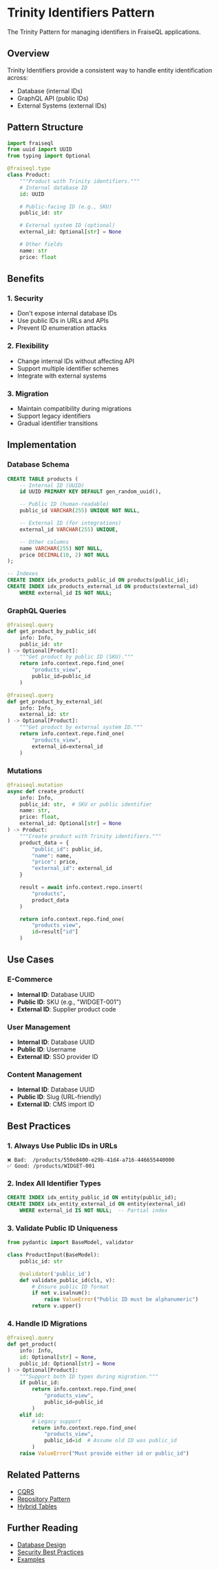 # Trinity Identifiers Pattern

The Trinity Pattern for managing identifiers in FraiseQL applications.

## Overview

Trinity Identifiers provide a consistent way to handle entity identification across:
- Database (internal IDs)
- GraphQL API (public IDs)
- External Systems (external IDs)

## Pattern Structure

```python
import fraiseql
from uuid import UUID
from typing import Optional

@fraiseql.type
class Product:
    """Product with Trinity identifiers."""
    # Internal database ID
    id: UUID

    # Public-facing ID (e.g., SKU)
    public_id: str

    # External system ID (optional)
    external_id: Optional[str] = None

    # Other fields
    name: str
    price: float
```

## Benefits

### 1. Security
- Don't expose internal database IDs
- Use public IDs in URLs and APIs
- Prevent ID enumeration attacks

### 2. Flexibility
- Change internal IDs without affecting API
- Support multiple identifier schemes
- Integrate with external systems

### 3. Migration
- Maintain compatibility during migrations
- Support legacy identifiers
- Gradual identifier transitions

## Implementation

### Database Schema

```sql
CREATE TABLE products (
    -- Internal ID (UUID)
    id UUID PRIMARY KEY DEFAULT gen_random_uuid(),

    -- Public ID (human-readable)
    public_id VARCHAR(255) UNIQUE NOT NULL,

    -- External ID (for integrations)
    external_id VARCHAR(255) UNIQUE,

    -- Other columns
    name VARCHAR(255) NOT NULL,
    price DECIMAL(10, 2) NOT NULL
);

-- Indexes
CREATE INDEX idx_products_public_id ON products(public_id);
CREATE INDEX idx_products_external_id ON products(external_id)
    WHERE external_id IS NOT NULL;
```

### GraphQL Queries

```python
@fraiseql.query
def get_product_by_public_id(
    info: Info,
    public_id: str
) -> Optional[Product]:
    """Get product by public ID (SKU)."""
    return info.context.repo.find_one(
        "products_view",
        public_id=public_id
    )

@fraiseql.query
def get_product_by_external_id(
    info: Info,
    external_id: str
) -> Optional[Product]:
    """Get product by external system ID."""
    return info.context.repo.find_one(
        "products_view",
        external_id=external_id
    )
```

### Mutations

```python
@fraiseql.mutation
async def create_product(
    info: Info,
    public_id: str,  # SKU or public identifier
    name: str,
    price: float,
    external_id: Optional[str] = None
) -> Product:
    """Create product with Trinity identifiers."""
    product_data = {
        "public_id": public_id,
        "name": name,
        "price": price,
        "external_id": external_id
    }

    result = await info.context.repo.insert(
        "products",
        product_data
    )

    return info.context.repo.find_one(
        "products_view",
        id=result["id"]
    )
```

## Use Cases

### E-Commerce
- **Internal ID**: Database UUID
- **Public ID**: SKU (e.g., "WIDGET-001")
- **External ID**: Supplier product code

### User Management
- **Internal ID**: Database UUID
- **Public ID**: Username
- **External ID**: SSO provider ID

### Content Management
- **Internal ID**: Database UUID
- **Public ID**: Slug (URL-friendly)
- **External ID**: CMS import ID

## Best Practices

### 1. Always Use Public IDs in URLs

```
❌ Bad:  /products/550e8400-e29b-41d4-a716-446655440000
✅ Good: /products/WIDGET-001
```

### 2. Index All Identifier Types

```sql
CREATE INDEX idx_entity_public_id ON entity(public_id);
CREATE INDEX idx_entity_external_id ON entity(external_id)
    WHERE external_id IS NOT NULL;  -- Partial index
```

### 3. Validate Public ID Uniqueness

```python
from pydantic import BaseModel, validator

class ProductInput(BaseModel):
    public_id: str

    @validator('public_id')
    def validate_public_id(cls, v):
        # Ensure public ID format
        if not v.isalnum():
            raise ValueError("Public ID must be alphanumeric")
        return v.upper()
```

### 4. Handle ID Migrations

```python
@fraiseql.query
def get_product(
    info: Info,
    id: Optional[str] = None,
    public_id: Optional[str] = None
) -> Optional[Product]:
    """Support both ID types during migration."""
    if public_id:
        return info.context.repo.find_one(
            "products_view",
            public_id=public_id
        )
    elif id:
        # Legacy support
        return info.context.repo.find_one(
            "products_view",
            public_id=id  # Assume old ID was public_id
        )
    raise ValueError("Must provide either id or public_id")
```

## Related Patterns

- [CQRS](../../examples/enterprise_patterns/cqrs/)
- [Repository Pattern](../../examples/)
- [Hybrid Tables](../../examples/hybrid_tables/)

## Further Reading

- [Database Design](../architecture/)
- [Security Best Practices](../../SECURITY.md)
- [Examples](../../examples/)
